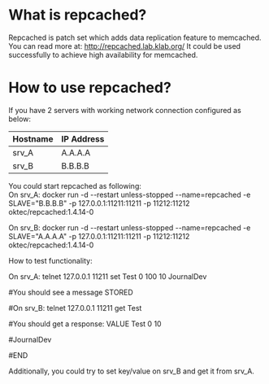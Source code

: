 # What is repcached? 
Repcached is patch set which adds data replication feature to memcached. You can read more at: http://repcached.lab.klab.org/ It could be used successfully to achieve high availability for memcached.

# How to use repcached? 
If you have 2 servers with working network connection configured as below: 

|Hostname|IP Address|
|----------|----------|
|srv_A|A.A.A.A|
|srv_B|B.B.B.B|

You could start repcached as following:<br> 
On srv_A: docker run -d --restart unless-stopped --name=repcached -e SLAVE="B.B.B.B" -p 127.0.0.1:11211:11211 -p 11212:11212 oktec/repcached:1.4.14-0

On srv_B: docker run -d --restart unless-stopped --name=repcached -e SLAVE="A.A.A.A" -p 127.0.0.1:11211:11211 -p 11212:11212 oktec/repcached:1.4.14-0

How to test functionality:

On srv_A: telnet 127.0.0.1 11211 set Test 0 100 10 JournalDev

#You should see a message STORED

#On srv_B: telnet 127.0.0.1 11211 get Test

#You should get a response: VALUE Test 0 10

#JournalDev

#END

Additionally, you could try to set key/value on srv_B and get it from srv_A.
